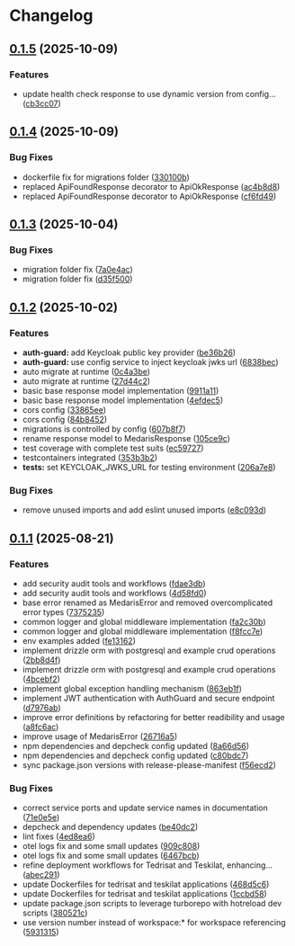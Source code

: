 # Changelog

## [0.1.5](https://github.com/amel-tech/madrasah-backend/compare/tedrisat-v0.1.4...tedrisat-v0.1.5) (2025-10-09)


### Features

* update health check response to use dynamic version from config… ([cb3cc07](https://github.com/amel-tech/madrasah-backend/commit/cb3cc07528a84e5dad57c13f509e128e22fb3a0e))

## [0.1.4](https://github.com/amel-tech/madrasah-backend/compare/tedrisat-v0.1.3...tedrisat-v0.1.4) (2025-10-09)


### Bug Fixes

* dockerfile fix for migrations folder ([330100b](https://github.com/amel-tech/madrasah-backend/commit/330100bd93f15f5383acffcc4890eee881ef4c6c))
* replaced ApiFoundResponse decorator to ApiOkResponse ([ac4b8d8](https://github.com/amel-tech/madrasah-backend/commit/ac4b8d8c21ae6d4765ae3f36ab018423fbcd31bc))
* replaced ApiFoundResponse decorator to ApiOkResponse ([cf6fd49](https://github.com/amel-tech/madrasah-backend/commit/cf6fd495d989eec0933b82f3730ce1584baec0e1))

## [0.1.3](https://github.com/amel-tech/madrasah-backend/compare/tedrisat-v0.1.2...tedrisat-v0.1.3) (2025-10-04)


### Bug Fixes

* migration folder fix ([7a0e4ac](https://github.com/amel-tech/madrasah-backend/commit/7a0e4ace888ecfc97f386f3b4d649210828655bd))
* migration folder fix ([d35f500](https://github.com/amel-tech/madrasah-backend/commit/d35f500faed9af0b006d0571e0680324676fc758))

## [0.1.2](https://github.com/amel-tech/madrasah-backend/compare/tedrisat-v0.1.1...tedrisat-v0.1.2) (2025-10-02)


### Features

* **auth-guard:** add Keycloak public key provider ([be36b26](https://github.com/amel-tech/madrasah-backend/commit/be36b2632b8085c76c45092709030833cc5abd8b))
* **auth-guard:** use config service to inject keycloak jwks url ([6838bec](https://github.com/amel-tech/madrasah-backend/commit/6838bec3ca76f07c7b77c56cd80d5c7112b2395d))
* auto migrate at runtime ([0c4a3be](https://github.com/amel-tech/madrasah-backend/commit/0c4a3beb32e11a671ec8e8ef8214924abe9c795d))
* auto migrate at runtime ([27d44c2](https://github.com/amel-tech/madrasah-backend/commit/27d44c2979f6559e649a1b91e202ac6afa73b880))
* basic base response model implementation ([9911a11](https://github.com/amel-tech/madrasah-backend/commit/9911a11d54f1cc05ddfa115957d4c4549d045516))
* basic base response model implementation ([4efdec5](https://github.com/amel-tech/madrasah-backend/commit/4efdec5983432f99a8c5bf74f3cc409913f5aa2e))
* cors config ([33865ee](https://github.com/amel-tech/madrasah-backend/commit/33865eebcabfe125e49f0dbe0f3cde8446413a69))
* cors config ([84b8452](https://github.com/amel-tech/madrasah-backend/commit/84b845226a268df53e1ea7893a10ff3986d00cc4))
* migrations is controlled by config ([607b8f7](https://github.com/amel-tech/madrasah-backend/commit/607b8f7138de321685944d1c0b266f6f62ee8e4e))
* rename response model to MedarisResponse ([105ce9c](https://github.com/amel-tech/madrasah-backend/commit/105ce9cf7f0aa6ba123897c106d220cd93284568))
* test coverage with complete test suits ([ec59727](https://github.com/amel-tech/madrasah-backend/commit/ec597277dd444bc718a18976aed5aa4d0a40d759))
* testcontainers integrated ([353b3b2](https://github.com/amel-tech/madrasah-backend/commit/353b3b2b4c2d44ef6b5a274fd63cf187cc4478af))
* **tests:** set KEYCLOAK_JWKS_URL for testing environment ([206a7e8](https://github.com/amel-tech/madrasah-backend/commit/206a7e80c039e928849557c6ea0910daa941594b))


### Bug Fixes

* remove unused imports and add eslint unused imports ([e8c093d](https://github.com/amel-tech/madrasah-backend/commit/e8c093d6162e8feccdd793cc7ece3d0adb641d41))

## [0.1.1](https://github.com/amel-tech/madrasah-backend/compare/tedrisat-v0.1.0...tedrisat-v0.1.1) (2025-08-21)


### Features

* add security audit tools and workflows ([fdae3db](https://github.com/amel-tech/madrasah-backend/commit/fdae3db2bd25a54f3b8c002b71f2dab1363735d6))
* add security audit tools and workflows ([4d58fd0](https://github.com/amel-tech/madrasah-backend/commit/4d58fd04e28d85855dafc1d3a56489d552f137aa))
* base error renamed as MedarisError and removed overcomplicated error types ([7375235](https://github.com/amel-tech/madrasah-backend/commit/73752354eff1383a997eb415f9c7020c3a8cfb6b))
* common logger and global middleware implementation ([fa2c30b](https://github.com/amel-tech/madrasah-backend/commit/fa2c30bbf9989b6c655732b2fc69a5ccfcda48b9))
* common logger and global middleware implementation ([f8fcc7e](https://github.com/amel-tech/madrasah-backend/commit/f8fcc7e0affa55fd3267d94930b84d57768a00cd))
* env examples added ([fe13162](https://github.com/amel-tech/madrasah-backend/commit/fe13162e80177bb31ffaa555df66ab5191415c4d))
* implement drizzle orm with postgresql and example crud operations ([2bb8d4f](https://github.com/amel-tech/madrasah-backend/commit/2bb8d4fdd85a4a6eca86c845009032d84c935d60))
* implement drizzle orm with postgresql and example crud operations ([4bcebf2](https://github.com/amel-tech/madrasah-backend/commit/4bcebf27a892afb635e05f83ca6d6d8208226730))
* implement global exception handling mechanism ([863eb1f](https://github.com/amel-tech/madrasah-backend/commit/863eb1f3044a4fdf35ecfdbc6096349f38f3d39c))
* implement JWT authentication with AuthGuard and secure endpoint ([d7976ab](https://github.com/amel-tech/madrasah-backend/commit/d7976ab786c2e702cabffcff8b2e2f4f89031d83))
* improve error definitions by refactoring for better readibility and usage ([a8fc6ac](https://github.com/amel-tech/madrasah-backend/commit/a8fc6ac7b8711f1ecc6e83cba1fa873ea26ddec9))
* improve usage of MedarisError ([26716a5](https://github.com/amel-tech/madrasah-backend/commit/26716a5dd9067d7c28ca80390bba3891e68c896e))
* npm dependencies and depcheck config updated ([8a66d56](https://github.com/amel-tech/madrasah-backend/commit/8a66d56a84b46998ea6861fcb1d71140717978f5))
* npm dependencies and depcheck config updated ([c80bdc7](https://github.com/amel-tech/madrasah-backend/commit/c80bdc793baba536f1e42f573d1b29b8b1a76d78))
* sync package.json versions with release-please-manifest ([f56ecd2](https://github.com/amel-tech/madrasah-backend/commit/f56ecd20b016020e3b45000eb64f9534e1c85454))


### Bug Fixes

* correct service ports and update service names in documentation ([71e0e5e](https://github.com/amel-tech/madrasah-backend/commit/71e0e5ec49aef6ead588cca6d2357ca3be66fe59))
* depcheck and dependency updates ([be40dc2](https://github.com/amel-tech/madrasah-backend/commit/be40dc2c356ea9e816da74581d9d6da471df8328))
* lint fixes ([4ed8ea6](https://github.com/amel-tech/madrasah-backend/commit/4ed8ea661e37bf5561c9daa354df144f6b2138a7))
* otel logs fix and some small updates ([909c808](https://github.com/amel-tech/madrasah-backend/commit/909c80872a2dc7b3d105976970795805260d03a9))
* otel logs fix and some small updates ([6467bcb](https://github.com/amel-tech/madrasah-backend/commit/6467bcb30f71058972c12f7ab2ce8a5834b76706))
* refine deployment workflows for Tedrisat and Teskilat, enhancing… ([abec291](https://github.com/amel-tech/madrasah-backend/commit/abec29120f989022fc7ba3447617aa8da8578068))
* update Dockerfiles for tedrisat and teskilat applications ([468d5c6](https://github.com/amel-tech/madrasah-backend/commit/468d5c62d44a115beb1f035d8ef751792f3e7f1c))
* update Dockerfiles for tedrisat and teskilat applications ([1ccbd58](https://github.com/amel-tech/madrasah-backend/commit/1ccbd580205da2a371d952729b3e7f1a21182834))
* update package.json scripts to leverage turborepo with hotreload dev scripts ([380521c](https://github.com/amel-tech/madrasah-backend/commit/380521c71d4512aca5102381a482961088709806))
* use version number instead of workspace:* for workspace referencing ([5931315](https://github.com/amel-tech/madrasah-backend/commit/59313155d1a598dfa7f61b275ffb028198425373))
